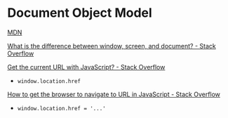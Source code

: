 # Document Object Model
[MDN](https://developer.mozilla.org/en-US/docs/Web/API/Document_Object_Model)

[What is the difference between window, screen, and document? - Stack Overflow](https://stackoverflow.com/questions/9895202/what-is-the-difference-between-window-screen-and-document)

[Get the current URL with JavaScript? - Stack Overflow](https://stackoverflow.com/questions/1034621/get-the-current-url-with-javascript)
- `window.location.href`

[How to get the browser to navigate to URL in JavaScript - Stack Overflow](https://stackoverflow.com/questions/1226714/how-to-get-the-browser-to-navigate-to-url-in-javascript)
- `window.location.href = '...'`